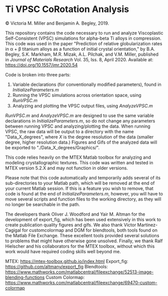 # Ti VPSC CoRotation Analysis

© Victoria M. Miller and Benjamin A. Begley, 2019.

This repository contains the code necessary to run and analyze Viscoplastic Self-Consistent (VPSC) simulations for alpha-beta Ti alloys in compression. This code was used in the paper "Prediction of relative globularization rates in α + β titanium alloys as a function of initial crystal orientation," by B.A. Begley, S.K. Markham, M.R. Mizak, A.L. Pilchak, and V.M. Miller, published in _Journal of Materials Research_ Vol. 35, Iss. 8, April 2020. Available at: https://doi.org/10.1557/jmr.2020.54


Code is broken into three parts: 
1. Variable declarations (for conventionally modified parameters), found in *InitializeParameters.m*
2. Running the VPSC simulations across orientation space, using *RunVPSC.m*
3. Analyzing and plotting the VPSC output files, using *AnalyzeVPSC.m*
 
*RunVPSC.m* and *AnalyzeVPSC.m* are designed to use the same variable declarations in *InitializeParameters.m*, so do not change any parameters between running VPSC and analyzing/plotting the data. When running VPSC, the raw data will be output to a directory with the name "Data_X_degrees", where *X* is the degree resolution of the data (smaller degree, higher resolution data.) Figures and Gifs of the analyzed data will be exported to "./Data_X_degrees/Graphics/".

This code relies heavily on the MTEX Matlab toolbox for analyzing and modeling crystallographic textures. This code was written and tested in MTEX version 5.2.X and may not function in older versions.

Please note that this code automatically and temporarily adds several of its sub-directories to your Matlab path, which will be removed at the end of your current Matlab session. If this is a feature you wish to remove, that code is found at the end of *InitializeParameters.m*, however, you will have to move several scripts and function files to the working directory, as they will no longer be searchable in the path.

The developers thank Oliver J. Woodford and Yair M. Altman for the development of export_fig, which has been used extensively in this work to create publication quality figures and gifs. We also thank Víctor Martínez-Cagigal for customcolormap and DGM for blendtools, both tools found on the Matlab File Exchange. These excellent tools provided several solutions to problems that might have otherwise gone unsolved. Finally, we thank Ralf Hielscher and his collaborators for the MTEX toolbox, without which this work would have required coding skills well beyond me.

MTEX: https://mtex-toolbox.github.io/index.html
Export_fig: https://github.com/altmany/export_fig
Blendtools: https://www.mathworks.com/matlabcentral/fileexchange/52513-image-blending-functions
Custom Colormap: https://www.mathworks.com/matlabcentral/fileexchange/69470-custom-colormap
